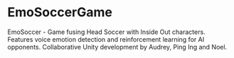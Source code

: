 # EmoSoccerGame
EmoSoccer - Game fusing Head Soccer with Inside Out characters. Features voice emotion detection and reinforcement learning for AI opponents. Collaborative Unity development by Audrey, Ping Ing and Noel.
